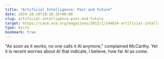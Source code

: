 ```yaml
---
title: "Artificial Intelligence: Past and Future"
date: 2019-10-10T18:18:35+00:00
slug: artificial-intelligence-past-and-future
target: https://cacm.acm.org/magazines/2012/1/144824-artificial-intelligence-past-and-future/fulltext
type: micro
bookmark: true
---
```

"As soon as it works, no one calls it AI anymore," complained McCarthy. Yet it is recent worries about AI that indicate, I believe, how far AI as come.
